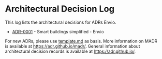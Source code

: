 # Architectural Decision Log

This log lists the architectural decisions for ADRs Envio.

<!-- adrlog -- Regenerate the content by using "adr-log -i". You can install it via "npm install -g adr-log" -->

- [ADR-0001](docs/adr/0001-smart-buildings-simplified-envio-analytics.md) - Smart buildings simplified - Envio

<!-- adrlogstop -->

For new ADRs, please use [template.md](docs/templates/template.md) as basis.
More information on MADR is available at <https://adr.github.io/madr/>.
General information about architectural decision records is available at <https://adr.github.io/>.

<!-- markdownlint-disable-file MD013 -->

